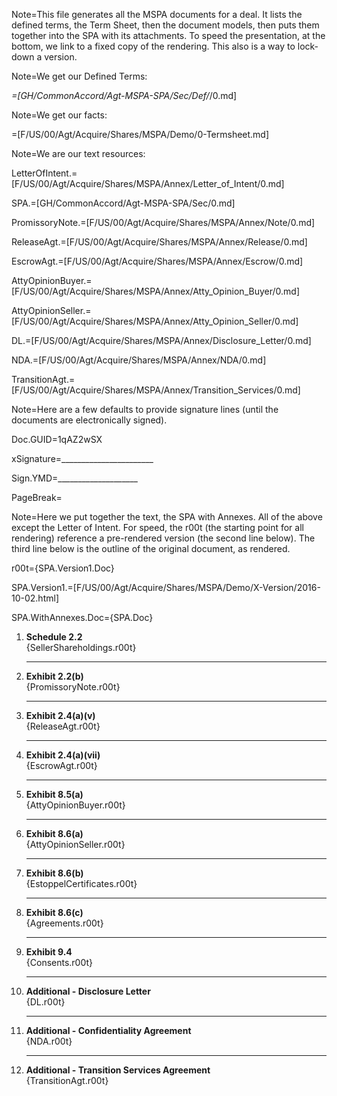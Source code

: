 Note=This file generates all the MSPA documents for a deal.  It lists the defined terms, the Term Sheet, then the document models, then puts them together into the SPA with its attachments.   To speed the presentation, at the bottom, we link to a fixed copy of the rendering.  This also is a way to lock-down a version.

Note=We get our Defined Terms:

_=[GH/CommonAccord/Agt-MSPA-SPA/Sec/Def/_/0.md]

Note=We get our facts:

=[F/US/00/Agt/Acquire/Shares/MSPA/Demo/0-Termsheet.md]

Note=We are our text resources:

LetterOfIntent.=[F/US/00/Agt/Acquire/Shares/MSPA/Annex/Letter_of_Intent/0.md]

SPA.=[GH/CommonAccord/Agt-MSPA-SPA/Sec/0.md]

PromissoryNote.=[F/US/00/Agt/Acquire/Shares/MSPA/Annex/Note/0.md]

ReleaseAgt.=[F/US/00/Agt/Acquire/Shares/MSPA/Annex/Release/0.md]

EscrowAgt.=[F/US/00/Agt/Acquire/Shares/MSPA/Annex/Escrow/0.md]

AttyOpinionBuyer.=[F/US/00/Agt/Acquire/Shares/MSPA/Annex/Atty_Opinion_Buyer/0.md]

AttyOpinionSeller.=[F/US/00/Agt/Acquire/Shares/MSPA/Annex/Atty_Opinion_Seller/0.md]

DL.=[F/US/00/Agt/Acquire/Shares/MSPA/Annex/Disclosure_Letter/0.md]

NDA.=[F/US/00/Agt/Acquire/Shares/MSPA/Annex/NDA/0.md]

TransitionAgt.=[F/US/00/Agt/Acquire/Shares/MSPA/Annex/Transition_Services/0.md]

Note=Here are a few defaults to provide signature lines (until the documents are electronically signed).

Doc.GUID=1qAZ2wSX

xSignature=_______________________

Sign.YMD=____________________

PageBreak=</i>
 
Note=Here we put together the text, the SPA with Annexes.  All of the above except the Letter of Intent. For speed, the r00t (the starting point for all rendering) reference a pre-rendered version (the second line below).  The third line below is the outline of the original document, as rendered.

r00t={SPA.Version1.Doc}

SPA.Version1.=[F/US/00/Agt/Acquire/Shares/MSPA/Demo/X-Version/2016-10-02.html]

SPA.WithAnnexes.Doc={SPA.Doc}<ol><li><b>Schedule 2.2</b><br>{SellerShareholdings.r00t}<hr><li><b>Exhibit 2.2(b)</b><br>{PromissoryNote.r00t}<hr><li><b>Exhibit 2.4(a)(v)</b><br>{ReleaseAgt.r00t}<hr><li><b>Exhibit 2.4(a)(vii)</b><br>{EscrowAgt.r00t}<hr><li><b>Exhibit 8.5(a)</b><br>{AttyOpinionBuyer.r00t}<hr><li><b>Exhibit 8.6(a)</b><br>{AttyOpinionSeller.r00t}<hr><li><b>Exhibit 8.6(b)</b><br>{EstoppelCertificates.r00t}<hr><li><b>Exhibit 8.6(c)</b><br>{Agreements.r00t}<hr><li><b>Exhibit 9.4</b><br>{Consents.r00t}<hr><li><b>Additional - Disclosure Letter</b><br>{DL.r00t}<hr><li><b>Additional - Confidentiality Agreement</b><br>{NDA.r00t}<hr><li><b>Additional - Transition Services Agreement</b><br>{TransitionAgt.r00t}</ol>